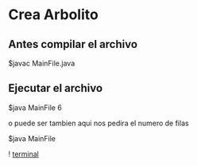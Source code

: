 # Crea Arbolito
	
## Antes compilar el archivo

  $javac MainFile.java 
  
## Ejecutar el archivo

  $java MainFile 6
 
o puede ser tambien aqui nos pedira el numero de filas 

  $java MainFile
  
  
 ! [terminal](shell.png)
  
